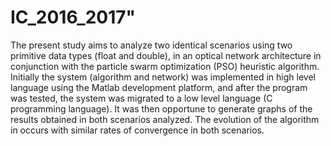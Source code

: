 # IC_2016_2017" 


The present study aims to analyze two identical scenarios using two primitive data types (float and double), in an optical network architecture in conjunction with the particle swarm optimization (PSO) heuristic algorithm. Initially the system (algorithm and network) was implemented in high level language using the Matlab development platform, and after the program was tested, the system was migrated to a low level language (C programming language). It was then opportune to generate graphs of the results obtained in both scenarios analyzed. The evolution of the algorithm in occurs with similar rates of convergence in both scenarios.

